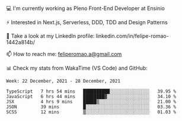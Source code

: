 💻 I'm currently working as Pleno Front-End Developer at Ensinio

⚡ Interested in Next.js, Serverless, DDD, TDD and Design Patterns

👥 Take a look at my LinkedIn profile: linkedin.com/in/felipe-romao-1442a814b/

📫 How to reach me: feliperomao.a@gmail.com

📊 Check my stats from WakaTime (VS Code) and GitHub:

<!--START_SECTION:waka-->
```text
Week: 22 December, 2021 - 28 December, 2021

TypeScript   7 hrs 54 mins   ██████████░░░░░░░░░░░░░░░   39.95 % 
JavaScript   6 hrs 44 mins   ████████▓░░░░░░░░░░░░░░░░   34.10 % 
JSX          4 hrs 9 mins    █████▒░░░░░░░░░░░░░░░░░░░   21.00 % 
JSON         39 mins         █░░░░░░░░░░░░░░░░░░░░░░░░   03.36 % 
SCSS         12 mins         ▒░░░░░░░░░░░░░░░░░░░░░░░░   01.03 % 
```
<!--END_SECTION:waka-->
